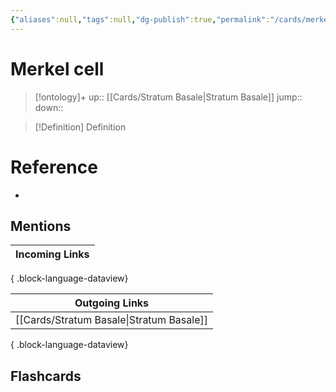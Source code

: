 ```yaml
---
{"aliases":null,"tags":null,"dg-publish":true,"permalink":"/cards/merkel-cell/","dgPassFrontmatter":true}
---
```


# Merkel cell

> [!ontology]+
> up:: [[Cards/Stratum Basale\|Stratum Basale]]
> jump:: 
> down:: 

> [!Definition] Definition
> 

# Reference
- 

## Mentions
| Incoming Links |
| -------------- |

{ .block-language-dataview}

| Outgoing Links                              |
| ------------------------------------------- |
| [[Cards/Stratum Basale\|Stratum Basale]] |

{ .block-language-dataview}

## Flashcards
